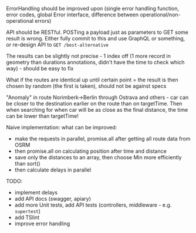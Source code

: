ErrorHandling should be improved upon (single error handling function, error codes, global Error interface, difference between operational/non-operational errors)

API should be RESTful. POSTing a payload just as parameters to GET some result is wrong. Either fully commit to this and use GraphQL or something, or re-design API to `GET /best-alternative`

The results can be slightly not precise - 1 index off (1 more record in geometry than durations annotations, didn't have the time to check which way) - should be easy to fix

What if the routes are identical up until certain point = the result is then chosen by random (the first is taken), should not be against specs

"Anomaly" in route Norimberk->Berlin through Ostrava and others - car can be closer to the destination earlier on the route than on targetTime. Then when searching for when car will be as close as the final distance, the time can be lower than targetTime!

Naive implementation: what can be improved:
- make the requests in parallel, promise.all after getting all route data from OSRM
- then promise.all on calculating position after time and distance
- save only the distances to an array, then choose Min more efficiently than sort()
- then calculate delays in parallel

TODO:
- implement delays
- add API docs (swagger, apiary)
- add more Unit tests, add API tests (controllers, middleware - e.g. `supertest`)
- add TSlint
- improve error handling
